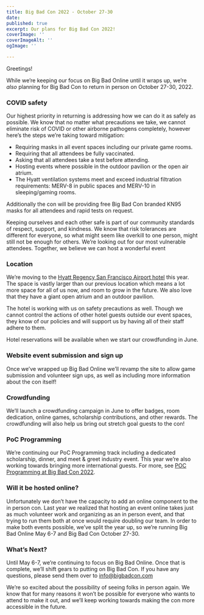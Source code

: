 ```yaml
---
title: Big Bad Con 2022 - October 27-30
date: 
published: true
excerpt: Our plans for Big Bad Con 2022!
coverImage: ''
coverImageAlt: ''
ogImage: ''

---
```

Greetings!

While we’re keeping our focus on Big Bad Online until it wraps up, we’re _also_ planning for Big Bad Con to return in person on October 27-30, 2022.

### COVID safety

Our highest priority in returning is addressing how we can do it as safely as possible. We know that no matter what precautions we take, we cannot eliminate risk of COVID or other airborne pathogens completely, however here’s the steps we’re taking toward mitigation:

* Requiring masks in all event spaces including our private game rooms.
* Requiring that all attendees be fully vaccinated.
* Asking that all attendees take a test before attending.
* Hosting events where possible in the outdoor pavilion or the open air atrium.
* The Hyatt ventilation systems meet and exceed industrial filtration requirements: MERV-8 in public spaces and MERV-10 in sleeping/gaming rooms.

Additionally the con will be providing free Big Bad Con branded KN95 masks for all attendees and rapid tests on request.

Keeping ourselves and each other safe is part of our community standards of respect, support, and kindness. We know that risk tolerances are different for everyone, so what might seem like overkill to one person, might still not be enough for others. We’re looking out for our most vulnerable attendees. Together, we believe we can host a wonderful event

### Location

We’re moving to the [Hyatt Regency San Francisco Airport hotel](https://www.hyatt.com/en-US/hotel/california/hyatt-regency-san-francisco-airport/sfobu) this year. The space is vastly larger than our previous location which means a lot more space for all of us now, and room to grow in the future. We also love that they have a giant open atrium and an outdoor pavilion.

The hotel is working with us on safety precautions as well. Though we cannot control the actions of other hotel guests outside our event spaces, they know of our policies and will support us by having all of their staff adhere to them.

Hotel reservations will be available when we start our crowdfunding in June.

### Website event submission and sign up

Once we’ve wrapped up Big Bad Online we’ll revamp the site to allow game submission and volunteer sign ups, as well as including more information about the con itself!

### Crowdfunding

We’ll launch a crowdfunding campaign in June to offer badges, room dedication, online games, scholarship contributions, and other rewards. The crowdfunding will also help us bring out stretch goal guests to the con!

### PoC Programming

We’re continuing our PoC Programming track including a dedicated scholarship, dinner, and meet & greet industry event. This year we’re also working towards bringing more international guests. For more, see [POC Programming at Big Bad Con 2022](https://www.bigbadcon.com/blog/poc-programming-at-big-bad-con-2022/).

### Will it be hosted online?

Unfortunately we don’t have the capacity to add an online component to the in person con. Last year we realized that hosting an event online takes just as much volunteer work and organizing as an in person event, and that trying to run them both at once would require doubling our team. In order to make both events possible, we’ve split the year up, so we’re running Big Bad Online May 6-7 and Big Bad Con October 27-30.

### What’s Next?

Until May 6-7, we’re continuing to focus on Big Bad Online. Once that is complete, we’ll shift gears to putting on Big Bad Con. If you have any questions, please send them over to [info@bigbadcon.com](mailto:info@bigbadcon.com)

We’re so excited about the possibility of seeing folks in person again. We know that for many reasons it won’t be possible for everyone who wants to attend to make it out, and we’ll keep working towards making the con more accessible in the future.